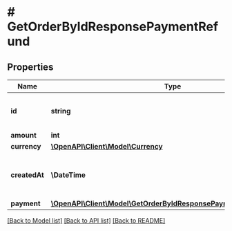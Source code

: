 # # GetOrderByIdResponsePaymentRefund

## Properties

Name | Type | Description | Notes
------------ | ------------- | ------------- | -------------
**id** | **string** | Universally unique identifier (UUID) v4 |
**amount** | **int** |  |
**currency** | [**\OpenAPI\Client\Model\Currency**](Currency.md) |  |
**createdAt** | **\DateTime** | The date and time when the entity was created |
**payment** | [**\OpenAPI\Client\Model\GetOrderByIdResponsePaymentRefundPayment**](GetOrderByIdResponsePaymentRefundPayment.md) |  |

[[Back to Model list]](../../README.md#models) [[Back to API list]](../../README.md#endpoints) [[Back to README]](../../README.md)
